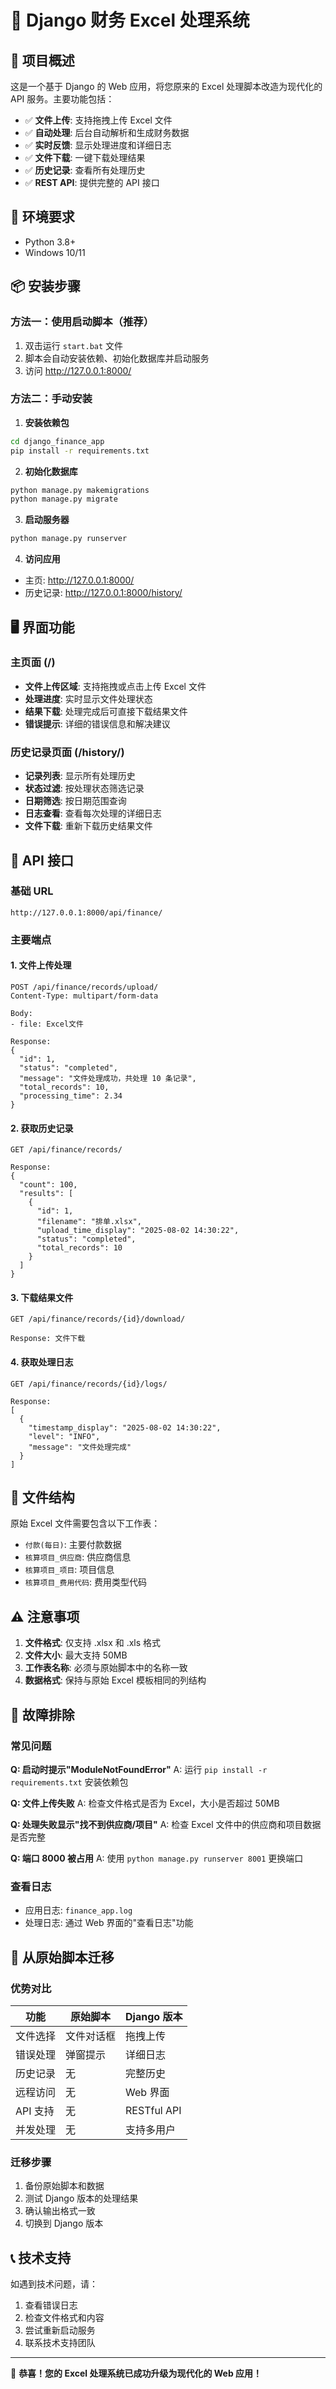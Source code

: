 # 🚀 Django 财务 Excel 处理系统

## 🎯 项目概述

这是一个基于 Django 的 Web 应用，将您原来的 Excel 处理脚本改造为现代化的 API 服务。主要功能包括：

- ✅ **文件上传**: 支持拖拽上传 Excel 文件
- ✅ **自动处理**: 后台自动解析和生成财务数据
- ✅ **实时反馈**: 显示处理进度和详细日志
- ✅ **文件下载**: 一键下载处理结果
- ✅ **历史记录**: 查看所有处理历史
- ✅ **REST API**: 提供完整的 API 接口

## 🔧 环境要求

- Python 3.8+
- Windows 10/11

## 📦 安装步骤

### 方法一：使用启动脚本（推荐）

1. 双击运行 `start.bat` 文件
2. 脚本会自动安装依赖、初始化数据库并启动服务
3. 访问 http://127.0.0.1:8000/

### 方法二：手动安装

1. **安装依赖包**

```bash
cd django_finance_app
pip install -r requirements.txt
```

2. **初始化数据库**

```bash
python manage.py makemigrations
python manage.py migrate
```

3. **启动服务器**

```bash
python manage.py runserver
```

4. **访问应用**

- 主页: http://127.0.0.1:8000/
- 历史记录: http://127.0.0.1:8000/history/

## 🖥️ 界面功能

### 主页面 (/)

- **文件上传区域**: 支持拖拽或点击上传 Excel 文件
- **处理进度**: 实时显示文件处理状态
- **结果下载**: 处理完成后可直接下载结果文件
- **错误提示**: 详细的错误信息和解决建议

### 历史记录页面 (/history/)

- **记录列表**: 显示所有处理历史
- **状态过滤**: 按处理状态筛选记录
- **日期筛选**: 按日期范围查询
- **日志查看**: 查看每次处理的详细日志
- **文件下载**: 重新下载历史结果文件

## 🔌 API 接口

### 基础 URL

```
http://127.0.0.1:8000/api/finance/
```

### 主要端点

#### 1. 文件上传处理

```http
POST /api/finance/records/upload/
Content-Type: multipart/form-data

Body:
- file: Excel文件

Response:
{
  "id": 1,
  "status": "completed",
  "message": "文件处理成功，共处理 10 条记录",
  "total_records": 10,
  "processing_time": 2.34
}
```

#### 2. 获取历史记录

```http
GET /api/finance/records/

Response:
{
  "count": 100,
  "results": [
    {
      "id": 1,
      "filename": "排单.xlsx",
      "upload_time_display": "2025-08-02 14:30:22",
      "status": "completed",
      "total_records": 10
    }
  ]
}
```

#### 3. 下载结果文件

```http
GET /api/finance/records/{id}/download/

Response: 文件下载
```

#### 4. 获取处理日志

```http
GET /api/finance/records/{id}/logs/

Response:
[
  {
    "timestamp_display": "2025-08-02 14:30:22",
    "level": "INFO",
    "message": "文件处理完成"
  }
]
```

## 📁 文件结构

原始 Excel 文件需要包含以下工作表：

- `付款(每日)`: 主要付款数据
- `核算项目_供应商`: 供应商信息
- `核算项目_项目`: 项目信息
- `核算项目_费用代码`: 费用类型代码

## ⚠️ 注意事项

1. **文件格式**: 仅支持 .xlsx 和 .xls 格式
2. **文件大小**: 最大支持 50MB
3. **工作表名称**: 必须与原始脚本中的名称一致
4. **数据格式**: 保持与原始 Excel 模板相同的列结构

## 🐛 故障排除

### 常见问题

**Q: 启动时提示"ModuleNotFoundError"**
A: 运行 `pip install -r requirements.txt` 安装依赖包

**Q: 文件上传失败**
A: 检查文件格式是否为 Excel，大小是否超过 50MB

**Q: 处理失败显示"找不到供应商/项目"**
A: 检查 Excel 文件中的供应商和项目数据是否完整

**Q: 端口 8000 被占用**
A: 使用 `python manage.py runserver 8001` 更换端口

### 查看日志

- 应用日志: `finance_app.log`
- 处理日志: 通过 Web 界面的"查看日志"功能

## 🔄 从原始脚本迁移

### 优势对比

| 功能     | 原始脚本   | Django 版本 |
| -------- | ---------- | ----------- |
| 文件选择 | 文件对话框 | 拖拽上传    |
| 错误处理 | 弹窗提示   | 详细日志    |
| 历史记录 | 无         | 完整历史    |
| 远程访问 | 无         | Web 界面    |
| API 支持 | 无         | RESTful API |
| 并发处理 | 无         | 支持多用户  |

### 迁移步骤

1. 备份原始脚本和数据
2. 测试 Django 版本的处理结果
3. 确认输出格式一致
4. 切换到 Django 版本

## 📞 技术支持

如遇到技术问题，请：

1. 查看错误日志
2. 检查文件格式和内容
3. 尝试重新启动服务
4. 联系技术支持团队

---

🎉 **恭喜！您的 Excel 处理系统已成功升级为现代化的 Web 应用！**
